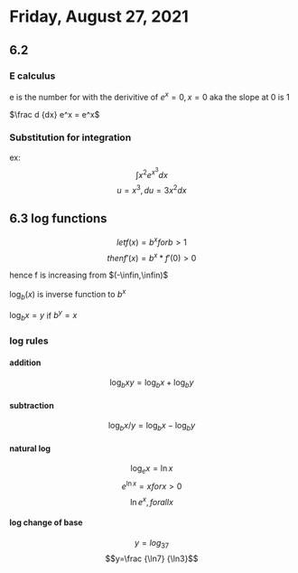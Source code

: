 # Friday, August 27, 2021

## 6.2

### E calculus

e is the number for with the derivitive of $e^x=0, x=0$ aka the slope at 0 is 1

$\frac d {dx} e^x = e^x$

### Substitution for integration

ex:
$$\int x^2e^{x^3}dx$$
$$u = x^3, du=3x^2dx$$

## 6.3 log functions

$$let f(x)=b^x for  b>1$$
$$then f'(x)=b^x*f'(0)>0$$

hence f is increasing from $(-\infin,\infin)$

$\log_b(x)$ is inverse function to $b^x$

$\log_bx=y$ if $b^y=x$

### log rules

#### addition

$$\log_bxy=\log_bx+\log_by$$

#### subtraction

$$\log_bx/y=\log_bx-\log_by$$

#### natural log

$$\log_ex = \ln x$$
$$e^{\ln x}=x for x>0$$
$$\ln e^x, for all x$$

#### log change of base

$$y=log_37$$
$$y=\frac {\ln7} {\ln3}$$
